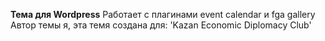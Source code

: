 __Тема для Wordpress__
Работает с плагинами event calendar и fga gallery
Автор темы я, эта темя создана для: 'Kazan Economic Diplomacy Club'